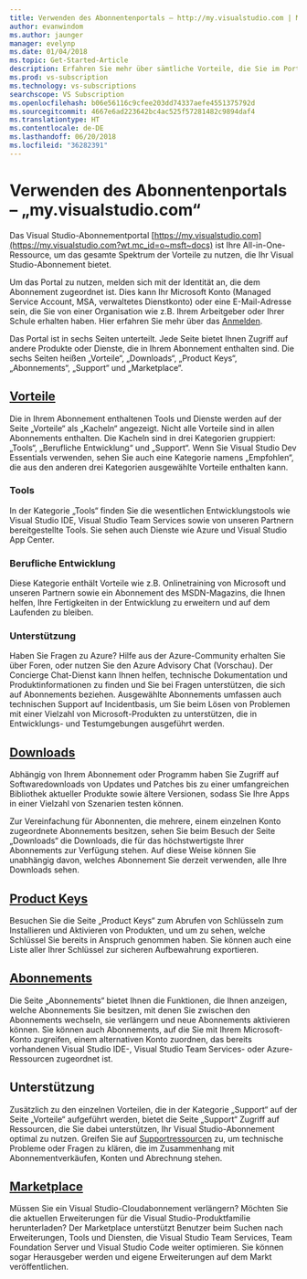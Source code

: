 ```yaml
---
title: Verwenden des Abonnentenportals – http://my.visualstudio.com | Microsoft-Dokumentation
author: evanwindom
ms.author: jaunger
manager: evelynp
ms.date: 01/04/2018
ms.topic: Get-Started-Article
description: Erfahren Sie mehr über sämtliche Vorteile, die Sie im Portal für Visual Studio-Abonnements nutzen können.
ms.prod: vs-subscription
ms.technology: vs-subscriptions
searchscope: VS Subscription
ms.openlocfilehash: b06e56116c9cfee203dd74337aefe4551375792d
ms.sourcegitcommit: 4667e6ad223642bc4ac525f57281482c9894daf4
ms.translationtype: HT
ms.contentlocale: de-DE
ms.lasthandoff: 06/20/2018
ms.locfileid: "36282391"
---
```

# <a name="using-the-subscriber-portal---myspanspanvisualstudiospanspancom"></a>Verwenden des Abonnentenportals – „my.<span></span>visualstudio<span></span>.com“

Das Visual Studio-Abonnementportal [https://my.visualstudio.com](https://my.visualstudio.com?wt.mc_id=o~msft~docs) ist Ihre All-in-One-Ressource, um das gesamte Spektrum der Vorteile zu nutzen, die Ihr Visual Studio-Abonnement bietet.

Um das Portal zu nutzen, melden sich mit der Identität an, die dem Abonnement zugeordnet ist.  Dies kann Ihr Microsoft Konto (Managed Service Account, MSA, verwaltetes Dienstkonto) oder eine E-Mail-Adresse sein, die Sie von einer Organisation wie z.B. Ihrem Arbeitgeber oder Ihrer Schule erhalten haben.  Hier erfahren Sie mehr über das [Anmelden](signing-in.md).

Das Portal ist in sechs Seiten unterteilt.  Jede Seite bietet Ihnen Zugriff auf andere Produkte oder Dienste, die in Ihrem Abonnement enthalten sind.  Die sechs Seiten heißen „Vorteile“, „Downloads“, „Product Keys“, „Abonnements“, „Support“ und „Marketplace“.

## <a name="benefitshttpsmyvisualstudiocombenefitswtmcidomsftdocs"></a>[Vorteile](https://my.visualstudio.com/benefits?wt.mc_id=o~msft~docs)
Die in Ihrem Abonnement enthaltenen Tools und Dienste werden auf der Seite „Vorteile“ als „Kacheln“ angezeigt.  Nicht alle Vorteile sind in allen Abonnements enthalten. Die Kacheln sind in drei Kategorien gruppiert: „Tools“, „Berufliche Entwicklung“ und „Support“.  Wenn Sie Visual Studio Dev Essentials verwenden, sehen Sie auch eine Kategorie namens „Empfohlen“, die aus den anderen drei Kategorien ausgewählte Vorteile enthalten kann.

### <a name="tools"></a>Tools
In der Kategorie „Tools“ finden Sie die wesentlichen Entwicklungstools wie Visual Studio IDE, Visual Studio Team Services sowie von unseren Partnern bereitgestellte Tools.  Sie sehen auch Dienste wie Azure und Visual Studio App Center.

### <a name="professional-development"></a>Berufliche Entwicklung
Diese Kategorie enthält Vorteile wie z.B. Onlinetraining von Microsoft und unseren Partnern sowie ein Abonnement des MSDN-Magazins, die Ihnen helfen, Ihre Fertigkeiten in der Entwicklung zu erweitern und auf dem Laufenden zu bleiben.

### <a name="support"></a>Unterstützung
Haben Sie Fragen zu Azure?  Hilfe aus der Azure-Community erhalten Sie über Foren, oder nutzen Sie den Azure Advisory Chat (Vorschau).  Der Concierge Chat-Dienst kann Ihnen helfen, technische Dokumentation und Produktinformationen zu finden und Sie bei Fragen unterstützen, die sich auf Abonnements beziehen.  Ausgewählte Abonnements umfassen auch technischen Support auf Incidentbasis, um Sie beim Lösen von Problemen mit einer Vielzahl von Microsoft-Produkten zu unterstützen, die in Entwicklungs- und Testumgebungen ausgeführt werden.

## <a name="downloadshttpsmyvisualstudiocomdownloadswtmcidomsftdocs"></a>[Downloads](https://my.visualstudio.com/downloads?wt.mc_id=o~msft~docs)
Abhängig von Ihrem Abonnement oder Programm haben Sie Zugriff auf Softwaredownloads von Updates und Patches bis zu einer umfangreichen Bibliothek aktueller Produkte sowie ältere Versionen, sodass Sie Ihre Apps in einer Vielzahl von Szenarien testen können.

Zur Vereinfachung für Abonnenten, die mehrere, einem einzelnen Konto zugeordnete Abonnements besitzen, sehen Sie beim Besuch der Seite „Downloads“ die Downloads, die für das höchstwertigste Ihrer Abonnements zur Verfügung stehen.  Auf diese Weise können Sie unabhängig davon, welches Abonnement Sie derzeit verwenden, alle Ihre Downloads sehen.

## <a name="product-keyshttpsmyvisualstudiocomproductkeyswtmcidomsftdocs"></a>[Product Keys](https://my.visualstudio.com/productkeys?wt.mc_id=o~msft~docs)
Besuchen Sie die Seite „Product Keys“ zum Abrufen von Schlüsseln zum Installieren und Aktivieren von Produkten, und um zu sehen, welche Schlüssel Sie bereits in Anspruch genommen haben.  Sie können auch eine Liste aller Ihrer Schlüssel zur sicheren Aufbewahrung exportieren.

## <a name="subscriptionshttpsmyvisualstudiocomsubscriptionswtmcidomsftdocs"></a>[Abonnements](https://my.visualstudio.com/subscriptions?wt.mc_id=o~msft~docs)
Die Seite „Abonnements“ bietet Ihnen die Funktionen, die Ihnen anzeigen, welche Abonnements Sie besitzen, mit denen Sie zwischen den Abonnements wechseln, sie verlängern und neue Abonnements aktivieren können. Sie können auch Abonnements, auf die Sie mit Ihrem Microsoft-Konto zugreifen, einem alternativen Konto zuordnen, das bereits vorhandenen Visual Studio IDE-, Visual Studio Team Services- oder Azure-Ressourcen zugeordnet ist.

## <a name="support"></a>Unterstützung

Zusätzlich zu den einzelnen Vorteilen, die in der Kategorie „Support“ auf der Seite „Vorteile“ aufgeführt werden, bietet die Seite „Support“ Zugriff auf Ressourcen, die Sie dabei unterstützen, Ihr Visual Studio-Abonnement optimal zu nutzen. Greifen Sie auf [Supportressourcen](https://visualstudio.microsoft.com/subscriptions/support/) zu, um technische Probleme oder Fragen zu klären, die im Zusammenhang mit Abonnementverkäufen, Konten und Abrechnung stehen.

## <a name="marketplacehttpsmarketplacevisualstudiocom"></a>[Marketplace](https://marketplace.visualstudio.com/)

Müssen Sie ein Visual Studio-Cloudabonnement verlängern?  Möchten Sie die aktuellen Erweiterungen für die Visual Studio-Produktfamilie herunterladen?  Der Marketplace unterstützt Benutzer beim Suchen nach Erweiterungen, Tools und Diensten, die Visual Studio Team Services, Team Foundation Server und Visual Studio Code weiter optimieren. Sie können sogar Herausgeber werden und eigene Erweiterungen auf dem Markt veröffentlichen.
